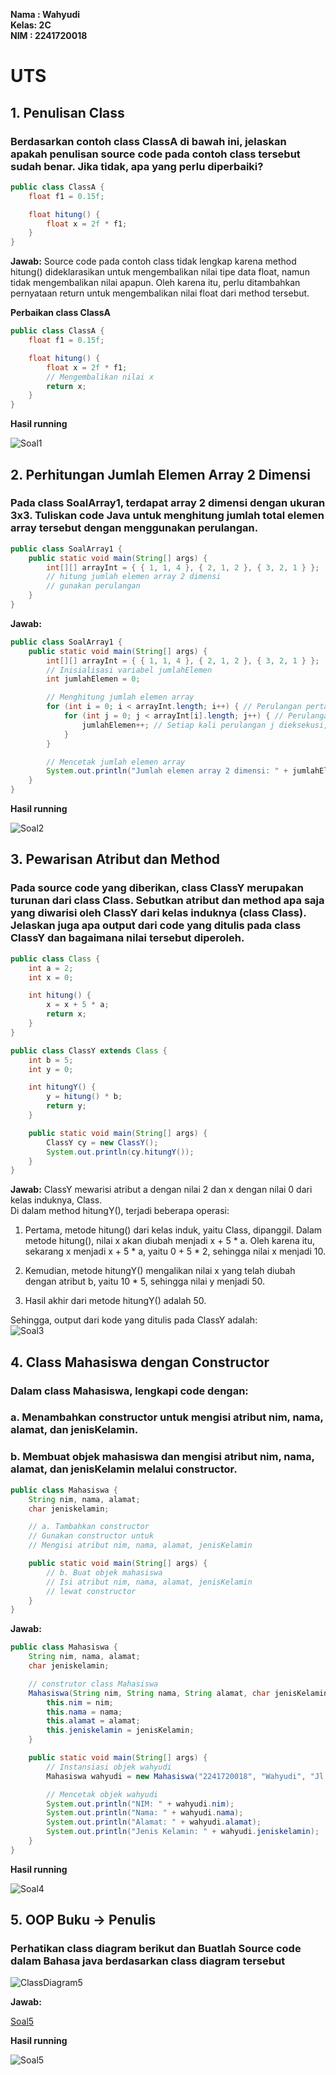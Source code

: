 **Nama : Wahyudi** <br>
**Kelas: 2C** <br>
**NIM  : 2241720018** <br>
# UTS

## 1. Penulisan Class

### Berdasarkan contoh class ClassA di bawah ini, jelaskan apakah penulisan source code pada contoh class tersebut sudah benar. Jika tidak, apa yang perlu diperbaiki?
```java
public class ClassA {
    float f1 = 0.15f;

    float hitung() {
        float x = 2f * f1; 
    }
}
```

**Jawab:** Source code pada contoh class tidak lengkap karena method hitung() dideklarasikan untuk mengembalikan nilai tipe data float, namun tidak mengembalikan nilai apapun. Oleh karena itu, perlu ditambahkan pernyataan return untuk mengembalikan nilai float dari method tersebut. <br>

**Perbaikan class ClassA**
```java
public class ClassA {
    float f1 = 0.15f;

    float hitung() {
        float x = 2f * f1;
        // Mengembalikan nilai x
        return x; 
    }
}
```
**Hasil running**

![Soal1](img/Soal1.png)

## 2. Perhitungan Jumlah Elemen Array 2 Dimensi

### Pada class SoalArray1, terdapat array 2 dimensi dengan ukuran 3x3. Tuliskan code Java untuk menghitung jumlah total elemen array tersebut dengan menggunakan perulangan.
```java
public class SoalArray1 {
    public static void main(String[] args) {
        int[][] arrayInt = { { 1, 1, 4 }, { 2, 1, 2 }, { 3, 2, 1 } };
        // hitung jumlah elemen array 2 dimensi
        // gunakan perulangan
    }
}
```

**Jawab:**
```java
public class SoalArray1 {
    public static void main(String[] args) {
        int[][] arrayInt = { { 1, 1, 4 }, { 2, 1, 2 }, { 3, 2, 1 } };
        // Inisialisasi variabel jumlahElemen
        int jumlahElemen = 0;

        // Menghitung jumlah elemen array
        for (int i = 0; i < arrayInt.length; i++) { // Perulangan pertama (i) untuk mengakses baris
            for (int j = 0; j < arrayInt[i].length; j++) { // Perulangan kedua (j) untuk mengakses elemen di dalam baris
                jumlahElemen++; // Setiap kali perulangan j dieksekusi, jumlahElemen bertambah satu
            }
        }

        // Mencetak jumlah elemen array
        System.out.println("Jumlah elemen array 2 dimensi: " + jumlahElemen);
    }
}
```

**Hasil running**

![Soal2](img/Soal2.png)

## 3. Pewarisan Atribut dan Method

### Pada source code yang diberikan, class ClassY merupakan turunan dari class Class. Sebutkan atribut dan method apa saja yang diwarisi oleh ClassY dari kelas induknya (class Class). Jelaskan juga apa output dari code yang ditulis pada class ClassY dan bagaimana nilai tersebut diperoleh.

```java
public class Class {
    int a = 2;
    int x = 0;

    int hitung() {
        x = x + 5 * a;
        return x;
    }
}
```

```java
public class ClassY extends Class {
    int b = 5;
    int y = 0;

    int hitungY() {
        y = hitung() * b;
        return y;
    }

    public static void main(String[] args) {
        ClassY cy = new ClassY();
        System.out.println(cy.hitungY());
    }
}
```
**Jawab:** ClassY mewarisi atribut a dengan nilai 2 dan x dengan nilai 0 dari kelas induknya, Class. <br>
Di dalam method hitungY(), terjadi beberapa operasi:
1. Pertama, metode hitung() dari kelas induk, yaitu Class, dipanggil. Dalam metode hitung(), nilai x akan diubah menjadi x + 5 * a. Oleh karena itu, sekarang x menjadi x + 5 * a, yaitu 0 + 5 * 2, sehingga nilai x menjadi 10.

2. Kemudian, metode hitungY() mengalikan nilai x yang telah diubah dengan atribut b, yaitu 10 * 5, sehingga nilai y menjadi 50.

3. Hasil akhir dari metode hitungY() adalah 50.

Sehingga, output dari kode yang ditulis pada ClassY adalah: <br>
![Soal3](img/Soal3.png)

## 4. Class Mahasiswa dengan Constructor

###  Dalam class Mahasiswa, lengkapi code dengan:
### a. Menambahkan constructor untuk mengisi atribut nim, nama, alamat, dan jenisKelamin. 
### b. Membuat objek mahasiswa dan mengisi atribut nim, nama, alamat, dan jenisKelamin melalui constructor.
```java
public class Mahasiswa {
    String nim, nama, alamat;
    char jeniskelamin;

    // a. Tambahkan constructor
    // Gunakan constructor untuk
    // Mengisi atribut nim, nama, alamat, jenisKelamin

    public static void main(String[] args) {
        // b. Buat objek mahasiswa
        // Isi atribut nim, nama, alamat, jenisKelamin
        // lewat constructor
    }
}
```
**Jawab:**
``` java
public class Mahasiswa {
    String nim, nama, alamat;
    char jeniskelamin;

    // construtor class Mahasiswa
    Mahasiswa(String nim, String nama, String alamat, char jenisKelamin) {
        this.nim = nim;
        this.nama = nama;
        this.alamat = alamat;
        this.jeniskelamin = jenisKelamin;
    }

    public static void main(String[] args) {
        // Instansiasi objek wahyudi
        Mahasiswa wahyudi = new Mahasiswa("2241720018", "Wahyudi", "Jl. MT. Haryono No. 103", 'L');

        // Mencetak objek wahyudi
        System.out.println("NIM: " + wahyudi.nim);
        System.out.println("Nama: " + wahyudi.nama);
        System.out.println("Alamat: " + wahyudi.alamat);
        System.out.println("Jenis Kelamin: " + wahyudi.jeniskelamin);
    }
}
```

**Hasil running**

![Soal4](img/Soal4.png)

## 5. OOP Buku -> Penulis

### Perhatikan class diagram berikut dan Buatlah Source code dalam Bahasa java berdasarkan class diagram tersebut
![ClassDiagram5](img/ClassDiagram5.png)

**Jawab:**

[Soal5](Soal5)

**Hasil running**

![Soal5](img/Soal5.png)
